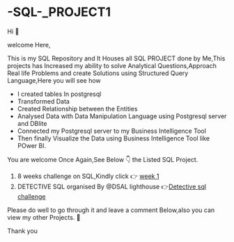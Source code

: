 # -SQL-_PROJECT1

Hi 👋

welcome Here,

This is my SQL Repository and It Houses all SQL PROJECT done by Me,This projects has Increased my ability to solve Analytical Questions,Approach Real life Problems and create Solutions using Structured Query Language,Here you will see how 

+ I created tables In postgresql
+ Transformed Data
+ Created Relationship between the Entities
+ Analysed Data with Data Manipulation Language using Postgresql server and  DBlite
+ Connected my Postgresql server to my Business Intelligence Tool 
+ Then finally Visualize the Data using Business Intelligence Tool like POwer BI.

You are welcome Once Again,See Below 👇 the Listed SQL Project.

1. 8 weeks challenge on SQL,Kindly click 👉 [week 1](https://github.com/Bumzeal/-SQL-_PROJECT1/blob/main/week1_challenge_Danny_DinerReadme.md)
2. DETECTIVE SQL organised By @DSAL lighthouse 👉[Detective sql challenge](https://github.com/Bumzeal/-SQL-_PROJECT/blob/main/DetectiveSqlReadme.md)

Please do well to go through it and leave a comment Below,also you can view my other Projects. 👏


Thank you 

